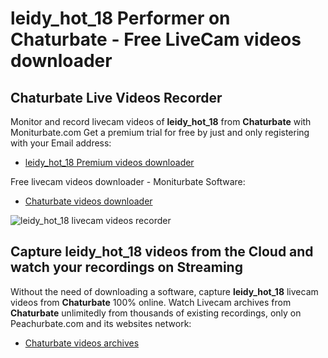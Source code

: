 # leidy_hot_18 Performer on Chaturbate - Free LiveCam videos downloader

## Chaturbate Live Videos Recorder

Monitor and record livecam videos of **leidy_hot_18** from **Chaturbate** with Moniturbate.com
Get a premium trial for free by just and only registering with your Email address:
* [leidy_hot_18 Premium videos downloader](https://moniturbate.com/request-demo-licence-key.html)

Free livecam videos downloader - Moniturbate Software:
* [Chaturbate videos downloader](https://moniturbate.com/moniturbate-download-software.html)

![leidy_hot_18 livecam videos recorder](https://peachurnet.com/templates/moniturbate-software.png)


## Capture leidy_hot_18 videos from the Cloud and watch your recordings on Streaming

Without the need of downloading a software, capture **leidy_hot_18** livecam videos from **Chaturbate** 100% online.
Watch Livecam archives from **Chaturbate** unlimitedly from thousands of existing recordings, only on Peachurbate.com and its websites network:
* [Chaturbate videos archives](https://peachurnet.com/)